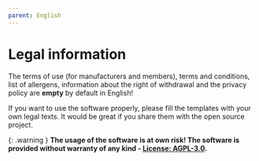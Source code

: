 ```yaml
---
parent: English
---
```


# Legal information

The terms of use (for manufacturers and members), terms and conditions, list of allergens, information about the right of withdrawal and the privacy policy are **empty** by default in English!

If you want to use the software properly, please fill the templates with your own legal texts. It would be great if you share them with the open source project.

{: .warning }
**The usage of the software is at own risk! The software is provided without warranty of any kind - [License: AGPL-3.0]({{site.repo_url}}/blob/develop/LICENSE).**
